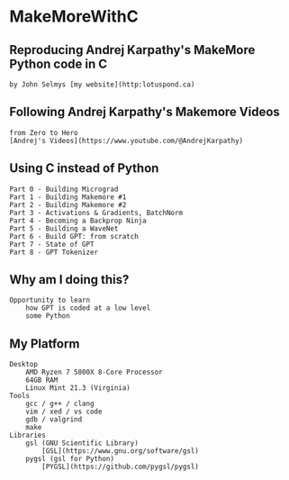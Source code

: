 # MakeMoreWithC
## Reproducing Andrej Karpathy's MakeMore Python code in C
	by John Selmys [my website](http:lotuspond.ca)
## Following Andrej Karpathy's Makemore Videos
	from Zero to Hero
	[Andrej's Videos](https://www.youtube.com/@AndrejKarpathy)
## Using C instead of Python
	Part 0 - Building Micrograd
	Part 1 - Building Makemore #1
	Part 2 - Building Makemore #2
	Part 3 - Activations & Gradients, BatchNorm
	Part 4 - Becoming a Backprop Ninja
	Part 5 - Building a WaveNet
	Part 6 - Build GPT: from scratch
	Part 7 - State of GPT
	Part 8 - GPT Tokenizer
## Why am I doing this?
	Opportunity to learn
		how GPT is coded at a low level
		some Python
## My Platform
	Desktop
		AMD Ryzen 7 5800X 8-Core Processor
		64GB RAM
		Linux Mint 21.3 (Virginia)
	Tools
		gcc / g++ / clang
		vim / xed / vs code
		gdb / valgrind
		make
	Libraries
		gsl (GNU Scientific Library)
			[GSL](https://www.gnu.org/software/gsl)
		pygsl (gsl for Python)
			[PYGSL](https://github.com/pygsl/pygsl)
